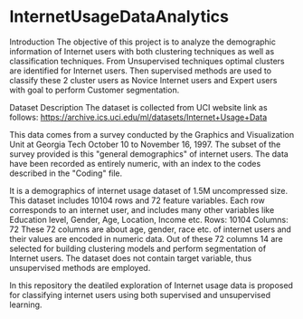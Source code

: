 # InternetUsageDataAnalytics


Introduction 
The objective of this project is to analyze the demographic information of Internet users with both clustering techniques as well as classification techniques.
From Unsupervised techniques optimal clusters are identified for Internet users.
Then supervised methods are used to classify these 2 cluster users as Novice Internet users and Expert users with goal to perform Customer segmentation.


Dataset Description
The dataset is collected from UCI website link as follows: https://archive.ics.uci.edu/ml/datasets/Internet+Usage+Data 


This data comes from a survey conducted by the Graphics and Visualization Unit at Georgia Tech October 10 to November 16, 1997. The subset of the survey provided is this "general demographics" of internet users. The data have been recorded as entirely numeric, with an index to the codes described in the "Coding" file.

It is a demographics of internet usage dataset of 1.5M uncompressed size. This dataset includes 10104 rows and 72 feature variables. Each row corresponds to an internet user, and includes many other variables like Education level, Gender, Age, Location, Income etc.
Rows: 10104 Columns: 72
These 72 columns are about age, gender, race etc. of internet users and their values are encoded in numeric data. Out of these 72 columns 14 are selected for building clustering models and perform segmentation of Internet users. The dataset does not contain target variable, thus unsupervised methods are employed.

In this repository the deatiled exploration of Internet usage data is proposed for classifying internet users using both supervised and unsupervised learning.

